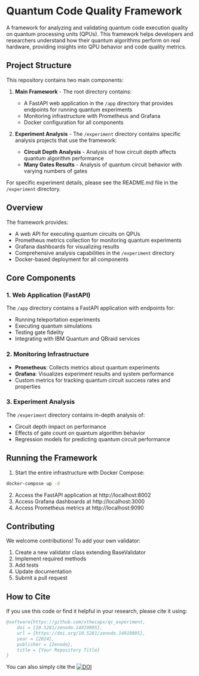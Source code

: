 # Quantum Code Quality Framework

A framework for analyzing and validating quantum code execution quality on quantum processing units (QPUs). This framework helps developers and researchers understand how their quantum algorithms perform on real hardware, providing insights into QPU behavior and code quality metrics.

## Project Structure

This repository contains two main components:

1. **Main Framework** - The root directory contains:
   - A FastAPI web application in the `/app` directory that provides endpoints for running quantum experiments
   - Monitoring infrastructure with Prometheus and Grafana
   - Docker configuration for all components
   
2. **Experiment Analysis** - The `/experiment` directory contains specific analysis projects that use the framework:
   - **Circuit Depth Analysis** - Analysis of how circuit depth affects quantum algorithm performance
   - **Many Gates Results** - Analysis of quantum circuit behavior with varying numbers of gates

For specific experiment details, please see the README.md file in the `/experiment` directory.

## Overview

The framework provides:
- A web API for executing quantum circuits on QPUs
- Prometheus metrics collection for monitoring quantum experiments
- Grafana dashboards for visualizing results
- Comprehensive analysis capabilities in the `/experiment` directory
- Docker-based deployment for all components

## Core Components

### 1. Web Application (FastAPI)

The `/app` directory contains a FastAPI application with endpoints for:
- Running teleportation experiments
- Executing quantum simulations
- Testing gate fidelity
- Integrating with IBM Quantum and QBraid services

### 2. Monitoring Infrastructure

- **Prometheus**: Collects metrics about quantum experiments
- **Grafana**: Visualizes experiment results and system performance
- Custom metrics for tracking quantum circuit success rates and properties

### 3. Experiment Analysis

The `/experiment` directory contains in-depth analysis of:
- Circuit depth impact on performance
- Effects of gate count on quantum algorithm behavior
- Regression models for predicting quantum circuit performance

## Running the Framework

1. Start the entire infrastructure with Docker Compose:
```bash
docker-compose up -d
```

2. Access the FastAPI application at http://localhost:8002
3. Access Grafana dashboards at http://localhost:3000
4. Access Prometheus metrics at http://localhost:9090

## Contributing

We welcome contributions! To add your own validator:

1. Create a new validator class extending BaseValidator
2. Implement required methods
3. Add tests
4. Update documentation
5. Submit a pull request

## How to Cite

If you use this code or find it helpful in your research, please cite it using:

```bibtex 
@software{https://github.com/xthecapx/qc_experiment,
    doi = {10.5281/zenodo.14919895},
    url = {https://doi.org/10.5281/zenodo.14919895},
    year = {2024},
    publisher = {Zenodo},
    title = {Your Repository Title}
}
```

You can also simply cite the [![DOI](https://zenodo.org/badge/DOI/10.5281/zenodo.14919895.svg)](https://doi.org/10.5281/zenodo.14919895)
